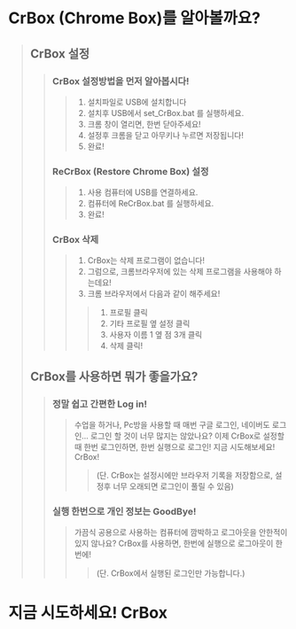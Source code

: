 # CrBox (Chrome Box)를 알아볼까요?

>## CrBox 설정
>   >### CrBox 설정방법을 먼저 알아봅시다!
>   >  > 1. 설치파일로 USB에 설치합니다
>   >  >2. 설치후 USB에서 set_CrBox.bat 를 실행하세요.
>   >  >3. 크롬 창이 열리면, 한번 닫아주세요!
>   >  >4. 설정후 크롬을 닫고 아무키나 누르면 저장됩니다!
>   >  >5. 완료!
>   >### ReCrBox (Restore Chrome Box) 설정
>   >  > 1. 사용 컴퓨터에 USB를 연결하세요.
>   >  > 2. 컴퓨터에 ReCrBox.bat 를 실행하세요.
>   >  > 4. 완료!
>   > ### CrBox 삭제
>   >  > 1. CrBox는 삭제 프로그램이 없습니다!
>   >  > 2. 그럼으로, 크롬브라우저에 있는 삭제 프로그램을 사용해야 하는데요!
>   >  > 3. 크롬 브라우저에서 다음과 같이 해주세요!
>   >  >   >1. 프로필 클릭
>   >  >   >2. 기타 프로필 옆 설정 클릭
>   >  >   >3. 사용자 이름 1 옆 점 3개 클릭
>   >  >   >4. 삭제 클릭!
>## CrBox를 사용하면 뭐가 좋을가요?
>    >### 정말 쉽고 간편한 Log in!
>    >  > 수업을 하거나, Pc방을 사용할 때 매번 구글 로그인, 네이버도 로그인...
>    >  > 로그인 할 것이 너무 많지는 않았나요?
>    >  > 이제 CrBox로 설정할때 한번 로그인하면, 한번 실행으로 로그인!
>    >  > 지금 시도해보세요! CrBox!
>    >  >   >(단. CrBox는 설정시에만 브라우저 기록을 저장함으로, 설정후 너무 오래되면 로그인이 풀릴 수 있음)
>    >### 실행 한번으로 개인 정보는 GoodBye!
>    >  > 가끔식 공용으로 사용하는 컴퓨터에 깜박하고 로그아웃을 안한적이 있지 않나요?
>    >  > CrBox를 사용하면, 한번에 실행으로 로그아웃이 한번에!
>    >  >   >(단. CrBox에서 실행된 로그인만 가능합니다.)
# 지금 시도하세요! CrBox
